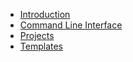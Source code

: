 - [Introduction](/)
- [Command Line Interface](command-line-interface)
- [Projects](projects)
- [Templates](templates)
